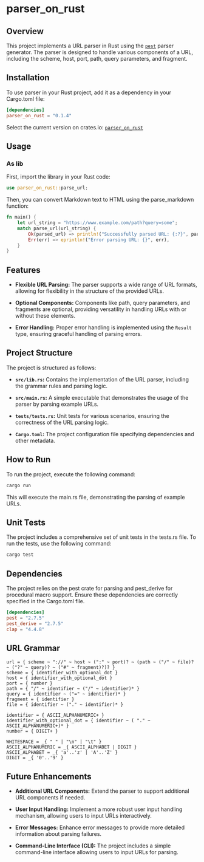 # parser_on_rust

## Overview

This project implements a URL parser in Rust using the [`pest`](https://pest.rs/) parser generator. The parser is designed to handle various components of a URL, including the scheme, host, port, path, query parameters, and fragment.

## Installation
To use parser in your Rust project, add it as a dependency in your Cargo.toml file:
```toml
[dependencies]
parser_on_rust = "0.1.4"
```
Select the current version on crates.io: [`parser_on_rust`](https://crates.io/crates/parser-on-rust)
## Usage
### As lib
First, import the library in your Rust code:
```rust
use parser_on_rust::parse_url;
```
Then, you can convert Markdown text to HTML using the parse_markdown function:
```rust
fn main() {
    let url_string = "https://www.example.com/path?query=some";
    match parse_url(url_string) {
        Ok(parsed_url) => println!("Successfully parsed URL: {:?}", parsed_url),
        Err(err) => eprintln!("Error parsing URL: {}", err),
    }
}
```

## Features

- **Flexible URL Parsing:** The parser supports a wide range of URL formats, allowing for flexibility in the structure of the provided URLs.

- **Optional Components:** Components like path, query parameters, and fragments are optional, providing versatility in handling URLs with or without these elements.

- **Error Handling:** Proper error handling is implemented using the `Result` type, ensuring graceful handling of parsing errors.

## Project Structure

The project is structured as follows:

- **`src/lib.rs`:** Contains the implementation of the URL parser, including the grammar rules and parsing logic.

- **`src/main.rs`:** A simple executable that demonstrates the usage of the parser by parsing example URLs.

- **`tests/tests.rs`:** Unit tests for various scenarios, ensuring the correctness of the URL parsing logic.

- **`Cargo.toml`:** The project configuration file specifying dependencies and other metadata.

## How to Run

To run the project, execute the following command:

```bash
cargo run
```
This will execute the main.rs file, demonstrating the parsing of example URLs.

## Unit Tests

The project includes a comprehensive set of unit tests in the tests.rs file. To run the tests, use the following command:

```bash
cargo test
```
## Dependencies

The project relies on the pest crate for parsing and pest_derive for procedural macro support. Ensure these dependencies are correctly specified in the Cargo.toml file.


```toml
[dependencies]
pest = "2.7.5"
pest_derive = "2.7.5"  
clap = "4.4.8" 
```

## URL Grammar
```pest
url = { scheme ~ "://" ~ host ~ (":" ~ port)? ~ (path ~ ("/" ~ file)? ~ ("?" ~ query)? ~ ("#" ~ fragment)?)? }
scheme = { identifier_with_optional_dot }
host = { identifier_with_optional_dot }
port = { number }
path = { "/" ~ identifier ~ ("/" ~ identifier)* }
query = { identifier ~ ("=" ~ identifier)* }
fragment = { identifier }
file = { identifier ~ ("." ~ identifier)* }

identifier = { ASCII_ALPHANUMERIC+ }
identifier_with_optional_dot = { identifier ~ ( "." ~ ASCII_ALPHANUMERIC+)* }
number = { DIGIT+ }

WHITESPACE = _{ " " | "\n" | "\t" }
ASCII_ALPHANUMERIC = _{ ASCII_ALPHABET | DIGIT }
ASCII_ALPHABET = _{ 'a'..'z' | 'A'..'Z' }
DIGIT = _{ '0'..'9' }
```

## Future Enhancements

- **Additional URL Components:** Extend the parser to support additional URL components if needed.

- **User Input Handling:** Implement a more robust user input handling mechanism, allowing users to input URLs interactively.

- **Error Messages:** Enhance error messages to provide more detailed information about parsing failures.

- **Command-Line Interface (CLI):** The project includes a simple command-line interface allowing users to input URLs for parsing.
